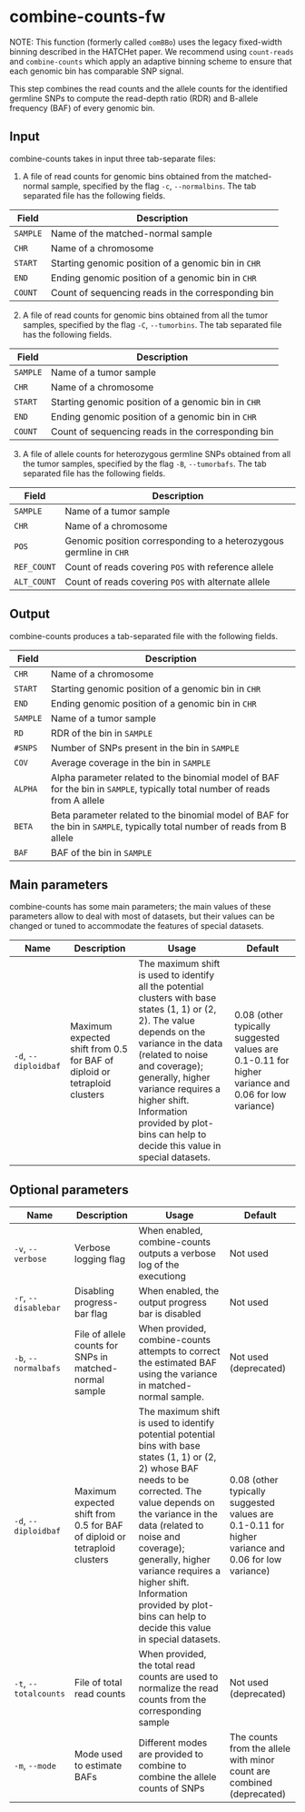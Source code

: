 # combine-counts-fw

NOTE: This function (formerly called `comBBo`) uses the legacy fixed-width binning described in the HATCHet paper. We recommend using `count-reads` and `combine-counts` which apply an adaptive binning scheme to ensure that each genomic bin has comparable SNP signal.

This step combines the read counts and the allele counts for the identified germline SNPs to compute the read-depth ratio (RDR) and B-allele frequency (BAF) of every genomic bin.

## Input

combine-counts takes in input three tab-separate files:

1. A file of read counts for genomic bins obtained from the matched-normal sample, specified by the flag `-c`, `--normalbins`. The tab separated file has the following fields.

| Field | Description |
|-------|-------------|
| `SAMPLE` | Name of the matched-normal sample |
| `CHR` | Name of a chromosome |
| `START` | Starting genomic position of a genomic bin in `CHR` |
| `END` | Ending genomic position of a genomic bin in `CHR` |
| `COUNT` | Count of sequencing reads in the corresponding bin  |

2. A file of read counts for genomic bins obtained from all the tumor samples, specified by the flag `-C`, `--tumorbins`. The tab separated file has the following fields.

| Field | Description |
|-------|-------------|
| `SAMPLE` | Name of a tumor sample |
| `CHR` | Name of a chromosome |
| `START` | Starting genomic position of a genomic bin in `CHR` |
| `END` | Ending genomic position of a genomic bin in `CHR` |
| `COUNT` | Count of sequencing reads in the corresponding bin |

3. A file of allele counts for heterozygous germline SNPs obtained from all the tumor samples, specified by the flag `-B`, `--tumorbafs`. The tab separated file has the following fields.

| Field | Description |
|-------|-------------|
| `SAMPLE` | Name of a tumor sample |
| `CHR` | Name of a chromosome |
| `POS` | Genomic position corresponding to a heterozygous germline in `CHR` |
| `REF_COUNT` | Count of reads covering `POS` with reference allele |
| `ALT_COUNT` | Count of reads covering `POS` with alternate allele |

## Output

combine-counts produces a tab-separated file with the following fields.

| Field | Description |
|-------|-------------|
| `CHR` | Name of a chromosome |
| `START` | Starting genomic position of a genomic bin in `CHR` |
| `END` | Ending genomic position of a genomic bin in `CHR` |
| `SAMPLE` | Name of a tumor sample |
| `RD` | RDR of the bin in `SAMPLE` |
| `#SNPS` | Number of SNPs present in the bin in `SAMPLE` |
| `COV` | Average coverage in the bin in `SAMPLE` |
| `ALPHA` | Alpha parameter related to the binomial model of BAF for the bin in `SAMPLE`, typically total number of reads from A allele |
| `BETA` | Beta parameter related to the binomial model of BAF for the bin in `SAMPLE`, typically total number of reads from B allele |
| `BAF` | BAF of the bin in `SAMPLE` |

## Main parameters

combine-counts has some main parameters; the main values of these parameters allow to deal with most of datasets, but their values can be changed or tuned to accommodate the features of special datasets.

| Name | Description | Usage | Default |
|------|-------------|-------|---------|
| `-d`, `--diploidbaf` | Maximum expected shift from 0.5 for BAF of diploid or tetraploid clusters | The maximum shift is used to identify all the potential clusters with base states (1, 1) or (2, 2). The value depends on the variance in the data (related to noise and coverage); generally, higher variance requires a higher shift. Information provided by plot-bins can help to decide this value in special datasets. | 0.08 (other typically suggested values are 0.1-0.11 for higher variance and 0.06 for low variance) |

## Optional parameters

| Name | Description | Usage | Default |
|------|-------------|-------|---------|
| `-v`, `--verbose`  | Verbose logging flag | When enabled, combine-counts outputs a verbose log of the executiong | Not used |
| `-r`, `--disablebar` | Disabling progress-bar flag | When enabled, the output progress bar is disabled | Not used |
| `-b`, `--normalbafs` | File of allele counts for SNPs in matched-normal sample | When provided, combine-counts attempts to correct the estimated BAF using the variance in matched-normal sample. | Not used (deprecated) |
| `-d`, `--diploidbaf` | Maximum expected shift from 0.5 for BAF of diploid or tetraploid clusters | The maximum shift is used to identify potential potential bins with base states (1, 1) or (2, 2) whose BAF needs to be corrected. The value depends on the variance in the data (related to noise and coverage); generally, higher variance requires a higher shift. Information provided by plot-bins can help to decide this value in special datasets. | 0.08 (other typically suggested values are 0.1-0.11 for higher variance and 0.06 for low variance) |
| `-t`, `--totalcounts` | File of total read counts | When provided, the total read counts are used to normalize the read counts from the corresponding sample | Not used (deprecated) |
| `-m`, `--mode` | Mode used to estimate BAFs | Different modes are provided to combine to combine the allele counts of SNPs | The counts from the allele with minor count are combined (deprecated) |
